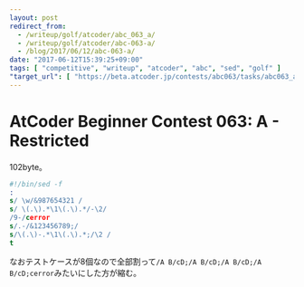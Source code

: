 ```yaml
---
layout: post
redirect_from:
  - /writeup/golf/atcoder/abc_063_a/
  - /writeup/golf/atcoder/abc-063-a/
  - /blog/2017/06/12/abc-063-a/
date: "2017-06-12T15:39:25+09:00"
tags: [ "competitive", "writeup", "atcoder", "abc", "sed", "golf" ]
"target_url": [ "https://beta.atcoder.jp/contests/abc063/tasks/abc063_a" ]
---
```


# AtCoder Beginner Contest 063: A - Restricted

$102$byte。

``` sed
#!/bin/sed -f
:
s/ \w/&987654321 /
s/ \(.\).*\1\(.\).*/-\2/
/9-/cerror
s/.-/&123456789;/
s/\(.\)-.*\1\(.\).*;/\2 /
t
```

なおテストケースが$8$個なので全部割って`/A B/cD;/A B/cD;/A B/cD;/A B/cD;cerror`みたいにした方が縮む。
